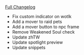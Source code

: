 [Full Changelog](https://github.com/enderneko/Cell/compare/r136-release...51e86c55029f4e43512f47253392ce1386135d1e)

- Fix custom indicator on wotlk
- Add a mover to raid pets
- Add a mover button to npc frame
- Remove Weakened Soul check
- Update zhTW
- Update spotlight preview
- Update snippets
